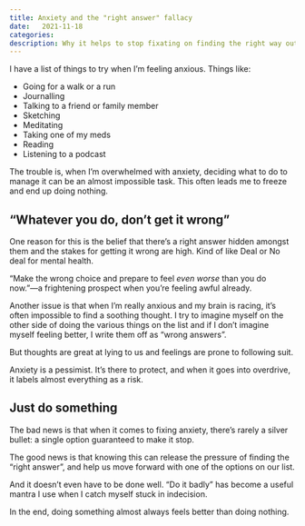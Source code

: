 ```yaml
---
title: Anxiety and the "right answer" fallacy
date:   2021-11-18
categories:
description: Why it helps to stop fixating on finding the right way out of anxiety, and just do something
---
```


I have a list of things to try when I’m feeling anxious. Things like:

- Going for a walk or a run
- Journalling
- Talking to a friend or family member
- Sketching
- Meditating
- Taking one of my meds
- Reading
- Listening to a podcast

The trouble is, when I’m overwhelmed with anxiety, deciding what to do to manage it can be an almost impossible task. This often leads me to freeze and end up doing nothing.

## “Whatever you do, don’t get it wrong”

One reason for this is the belief that there’s a right answer hidden amongst them and the stakes for getting it wrong are high. Kind of like Deal or No deal for mental health.

“Make the wrong choice and prepare to feel _even worse_ than you do now.”—a frightening prospect when you’re feeling awful already.

Another issue is that when I’m really anxious and my brain is racing, it’s often impossible to find a soothing thought. I try to imagine myself on the other side of doing the various things on the list and if I don’t imagine myself feeling better, I write them off as “wrong answers”.

But thoughts are great at lying to us and feelings are prone to following suit. 

Anxiety is a pessimist. It’s there to protect, and when it goes into overdrive, it labels almost everything as a risk.

## Just do something

The bad news is that when it comes to fixing anxiety, there’s rarely a silver bullet: a single option guaranteed to make it stop. 

The good news is that knowing this can release the pressure of finding the “right answer”, and help us move forward with one of the options on our list.

And it doesn’t even have to be done well. “Do it badly” has become a useful mantra I use when I catch myself stuck in indecision.

In the end, doing something almost always feels better than doing nothing. 

